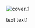 ![cover_1](https://github.com/gnoevoy/Inventory_Analysis/assets/43414592/fccf2dad-9291-445f-b2fd-fcd8929dc992)

text text1
